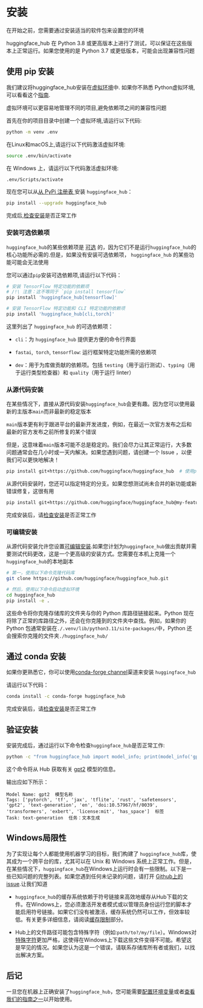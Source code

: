 <!--⚠️ Note that this file is in Markdown but contain specific syntax for our doc-builder (similar to MDX) that may not be
rendered properly in your Markdown viewer.
-->

# 安装

在开始之前，您需要通过安装适当的软件包来设置您的环境

huggingface_hub 在 Python 3.8 或更高版本上进行了测试，可以保证在这些版本上正常运行。如果您使用的是 Python 3.7 或更低版本，可能会出现兼容性问题

## 使用 pip 安装

我们建议将huggingface_hub安装在[虚拟环境](https://docs.python.org/3/library/venv.html)中.
如果你不熟悉 Python虚拟环境,可以看看这个[指南](https://packaging.python.org/en/latest/guides/installing-using-pip-and-virtual-environments/).

虚拟环境可以更容易地管理不同的项目,避免依赖项之间的兼容性问题

首先在你的项目目录中创建一个虚拟环境,请运行以下代码:

```bash
python -m venv .env    
```

在Linux和macOS上,请运行以下代码激活虚拟环境:

```bash
source .env/bin/activate  
```

在 Windows 上，请运行以下代码激活虚拟环境:

```bash
.env/Scripts/activate 
```

现在您可以从[从 PyPi 注册表 ](https://pypi.org/project/huggingface-hub/)安装 `huggingface_hub`：

```bash
pip install --upgrade huggingface_hub 
```

完成后,[检查安装](#check-installation)是否正常工作

### 安装可选依赖项

`huggingface_hub`的某些依赖项是 [可选](https://setuptools.pypa.io/en/latest/userguide/dependency_management.html#optional-dependencies) 的，因为它们不是运行`huggingface_hub`的核心功能所必需的.但是，如果没有安装可选依赖项， `huggingface_hub` 的某些功能可能会无法使用 

您可以通过`pip`安装可选依赖项,请运行以下代码：

```bash
# 安装 TensorFlow 特定功能的依赖项
# /!\ 注意：这不等同于 `pip install tensorflow`
pip install 'huggingface_hub[tensorflow]' 

# 安装 TensorFlow 特定功能和 CLI 特定功能的依赖项
pip install 'huggingface_hub[cli,torch]'  
```

这里列出了 `huggingface_hub` 的可选依赖项：

- `cli`：为 `huggingface_hub` 提供更方便的命令行界面

- `fastai`,` torch`, `tensorflow`: 运行框架特定功能所需的依赖项

- `dev`：用于为库做贡献的依赖项。包括 `testing`（用于运行测试）、`typing`（用于运行类型检查器）和 `quality`（用于运行 linter）

### 从源代码安装

在某些情况下，直接从源代码安装`huggingface_hub`会更有趣。因为您可以使用最新的主版本`main`而非最新的稳定版本

`main`版本更有利于跟进平台的最新开发进度，例如，在最近一次官方发布之后和最新的官方发布之前所修复的某个错误

但是，这意味着`main`版本可能不总是稳定的。我们会尽力让其正常运行，大多数问题通常会在几小时或一天内解决。如果您遇到问题，请创建一个 Issue ，以便我们可以更快地解决！

```bash
pip install git+https://github.com/huggingface/huggingface_hub  # 使用pip从GitHub仓库安装Hugging Face Hub库
```

从源代码安装时，您还可以指定特定的分支。如果您想测试尚未合并的新功能或新错误修复，这很有用

```bash
pip install git+https://github.com/huggingface/huggingface_hub@my-feature-branch  # 使用pip从指定的GitHub分支（my-feature-branch）安装Hugging Face Hub库
```

完成安装后，请[检查安装](#check-installation)是否正常工作

### 可编辑安装

从源代码安装允许您设置[可编辑安装](https://pip.pypa.io/en/stable/topics/local-project-installs/#editable-installs).如果您计划为`huggingface_hub`做出贡献并需要测试代码更改，这是一个更高级的安装方式。您需要在本机上克隆一个`huggingface_hub`的本地副本

```bash
# 第一，使用以下命令克隆代码库
git clone https://github.com/huggingface/huggingface_hub.git

# 然后，使用以下命令启动虚拟环境
cd huggingface_hub 
pip install -e .
```

这些命令将你克隆存储库的文件夹与你的 Python 库路径链接起来。Python 现在将除了正常的库路径之外，还会在你克隆到的文件夹中查找。例如，如果你的 Python 包通常安装在`./.venv/lib/python3.11/site-packages/`中，Python 还会搜索你克隆的文件夹`./huggingface_hub/`

## 通过 conda 安装

如果你更熟悉它，你可以使用[conda-forge channel](https://anaconda.org/conda-forge/huggingface_hub)渠道来安装 `huggingface_hub`

请运行以下代码：

```bash
conda install -c conda-forge huggingface_hub
```
完成安装后，请[检查安装](#check-installation)是否正常工作

## 验证安装

安装完成后，通过运行以下命令检查`huggingface_hub`是否正常工作:

```bash
python -c "from huggingface_hub import model_info; print(model_info('gpt2'))"  
```

这个命令将从 Hub 获取有关 [gpt2](https://huggingface.co/gpt2) 模型的信息。

输出应如下所示：

```text
Model Name: gpt2  模型名称
Tags: ['pytorch', 'tf', 'jax', 'tflite', 'rust', 'safetensors', 'gpt2', 'text-generation', 'en', 'doi:10.57967/hf/0039', 'transformers', 'exbert', 'license:mit', 'has_space']  标签
Task: text-generation  任务：文本生成
```

## Windows局限性

为了实现让每个人都能使用机器学习的目标，我们构建了 `huggingface_hub`库，使其成为一个跨平台的库，尤其可以在 Unix 和 Windows 系统上正常工作。但是，在某些情况下，`huggingface_hub`在Windows上运行时会有一些限制。以下是一些已知问题的完整列表。如果您遇到任何未记录的问题，请打开 [Github上的issue](https://github.com/huggingface/huggingface_hub/issues/new/choose).让我们知道

- `huggingface_hub`的缓存系统依赖于符号链接来高效地缓存从Hub下载的文件。在Windows上，您必须激活开发者模式或以管理员身份运行您的脚本才能启用符号链接。如果它们没有被激活，缓存系统仍然可以工作，但效率较低。有关更多详细信息，请阅读[缓存限制](./guides/manage-cache#limitations)部分。

- Hub上的文件路径可能包含特殊字符（例如:`path/to?/my/file`）。Windows对[特殊字符](https://learn.microsoft.com/en-us/windows/win32/intl/character-sets-used-in-file-names)更加严格，这使得在Windows上下载这些文件变得不可能。希望这是罕见的情况。如果您认为这是一个错误，请联系存储库所有者或我们，以找出解决方案。


## 后记

一旦您在机器上正确安装了`huggingface_hub`，您可能需要[配置环境变量](package_reference/environment_variables)或者[查看我们的指南之一](guides/overview)以开始使用。